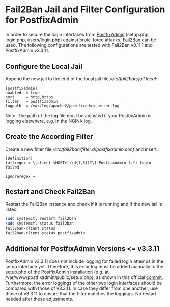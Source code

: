 # Fail2Ban Jail and Filter Configuration for PostfixAdmin
In order to secure the login interfaces from [PostfixAdmin](https://github.com/postfixadmin/postfixadmin) (setup.php, login.php, users/login.php) against brute-force attacks, [Fail2Ban](https://github.com/fail2ban/fail2ban) can be used. The following configurations are tested with Fail2Ban v0.11.1 and PostfixAdmin v3.3.11.

## Configure the Local Jail
Append the new jail to the end of the local jail file */etc/fail2ban/jail.local*:
```
[postfixadmin]
enabled  = true
port     = http,https
filter   = postfixadmin
logpath  = /var/log/apache2/postfixadmin_error.log
```

Note: The path of the log file must be adjusted if your PostfixAdmin is logging elsewhere, e.g. in the NGINX log.

## Create the According Filter
Create a new filter file */etc/fail2ban/filter.d/postfixadmin.conf* and insert:
```
[Definition]
failregex = \[client <HOST>(:\d{1,5})?\] PostfixAdmin (.*) login failed

ignoreregex =
```

## Restart and Check Fail2Ban
Restart the Fail2Ban instance and check if it is running and if the new jail is listed:
```sh
sudo systemctl restart fail2ban
sudo systemctl status fail2ban
fail2ban-client status
fail2ban-client status postfixadmin
```

## Additional for PostfixAdmin Versions <= v3.3.11
PostfixAdmin v3.3.11 does not include logging for failed login attemps in the setup interface yet. Therefore, this error log must be added manually to the setup.php of the PostfixAdmin installation (e.g. at /var/www/postfixadmin/public/setup.php), as shown in this official [commit](https://github.com/postfixadmin/postfixadmin/commit/9fbb2fcc14dce919eb4f73af4f2cb5a31baa461a). Furthermore, the error loggings of the other two login interfaces should be compared with those of v3.3.11. In case they differ from one another, use those of v3.3.11 to ensure that the filter matches the loggings. No restart needed after these adjustments.
